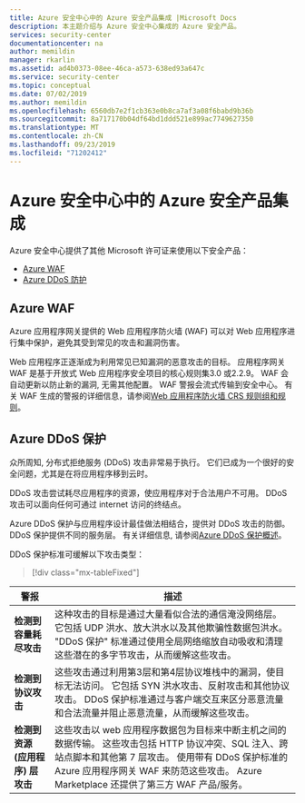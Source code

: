 ```yaml
---
title: Azure 安全中心中的 Azure 安全产品集成 |Microsoft Docs
description: 本主题介绍与 Azure 安全中心集成的 Azure 安全产品。
services: security-center
documentationcenter: na
author: memildin
manager: rkarlin
ms.assetid: ad4b0373-08ee-46ca-a573-638ed93a647c
ms.service: security-center
ms.topic: conceptual
ms.date: 07/02/2019
ms.author: memildin
ms.openlocfilehash: 6560db7e2f1cb363e0b8ca7af3a08f6babd9b36b
ms.sourcegitcommit: 8a717170b04df64bd1ddd521e899ac7749627350
ms.translationtype: MT
ms.contentlocale: zh-CN
ms.lasthandoff: 09/23/2019
ms.locfileid: "71202412"
---
```

# <a name="integration-of-azure-security-products-in-azure-security-center"></a>Azure 安全中心中的 Azure 安全产品集成

Azure 安全中心提供了其他 Microsoft 许可证来使用以下安全产品：

* [Azure WAF](#azure-waf)
* [Azure DDoS 防护](#azure-ddos)

## Azure WAF <a name="azure-waf"></a>

Azure 应用程序网关提供的 Web 应用程序防火墙 (WAF) 可以对 Web 应用程序进行集中保护，避免其受到常见的攻击和漏洞伤害。

Web 应用程序正逐渐成为利用常见已知漏洞的恶意攻击的目标。 应用程序网关 WAF 是基于开放式 Web 应用程序安全项目的核心规则集3.0 或2.2.9。 WAF 会自动更新以防止新的漏洞, 无需其他配置。 WAF 警报会流式传输到安全中心。 有关 WAF 生成的警报的详细信息，请参阅[Web 应用程序防火墙 CRS 规则组和规则](https://docs.microsoft.com/azure/application-gateway/application-gateway-crs-rulegroups-rules?tabs=owasp3#crs911)。

## Azure DDoS 保护<a name="azure-ddos"></a>

众所周知, 分布式拒绝服务 (DDoS) 攻击非常易于执行。 它们已成为一个很好的安全问题，尤其是在将应用程序移到云时。 

DDoS 攻击尝试耗尽应用程序的资源，使应用程序对于合法用户不可用。 DDoS 攻击可以面向任何可通过 internet 访问的终结点。

Azure DDoS 保护与应用程序设计最佳做法相结合，提供对 DDoS 攻击的防御。 DDoS 保护提供不同的服务层。 有关详细信息, 请参阅[Azure DDoS 保护概述](https://docs.microsoft.com/azure/virtual-network/ddos-protection-overview)。

DDoS 保护标准可缓解以下攻击类型：

> [!div class="mx-tableFixed"]

|警报|描述|
|---|---|
|**检测到容量耗尽攻击**|这种攻击的目标是通过大量看似合法的通信淹没网络层。 它包括 UDP 洪水、放大洪水以及其他欺骗性数据包洪水。 "DDoS 保护" 标准通过使用全局网络缩放自动吸收和清理这些潜在的多字节攻击，从而缓解这些攻击。|
|**检测到协议攻击**|这些攻击通过利用第3层和第4层协议堆栈中的漏洞，使目标无法访问。 它包括 SYN 洪水攻击、反射攻击和其他协议攻击。 DDoS 保护标准通过与客户端交互来区分恶意流量和合法流量并阻止恶意流量，从而缓解这些攻击。|
|**检测到资源 (应用程序) 层攻击**|这些攻击以 web 应用程序数据包为目标来中断主机之间的数据传输。 这些攻击包括 HTTP 协议冲突、SQL 注入、跨站点脚本和其他第 7 层攻击。 使用带有 DDoS 保护标准的 Azure 应用程序网关 WAF 来防范这些攻击。 Azure Marketplace 还提供了第三方 WAF 产品/服务。|
